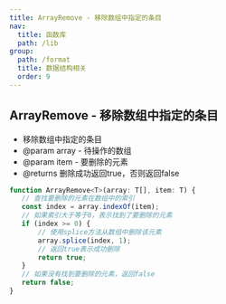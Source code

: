 ```yaml
---
title: ArrayRemove - 移除数组中指定的条目
nav:
  title: 函数库
  path: /lib
group:
  path: /format
  title: 数据结构相关
  order: 9
---
```



## ArrayRemove - 移除数组中指定的条目

 * 移除数组中指定的条目
 * @param array - 待操作的数组
 * @param item - 要删除的元素
 * @returns 删除成功返回true，否则返回false
 

 ```js
function ArrayRemove<T>(array: T[], item: T) {
    // 查找要删除的元素在数组中的索引
    const index = array.indexOf(item);
    // 如果索引大于等于0，表示找到了要删除的元素
    if (index >= 0) {
        // 使用splice方法从数组中删除该元素
        array.splice(index, 1);
        // 返回true表示成功删除
        return true;
    }
    // 如果没有找到要删除的元素，返回false
    return false;
}
 ```
